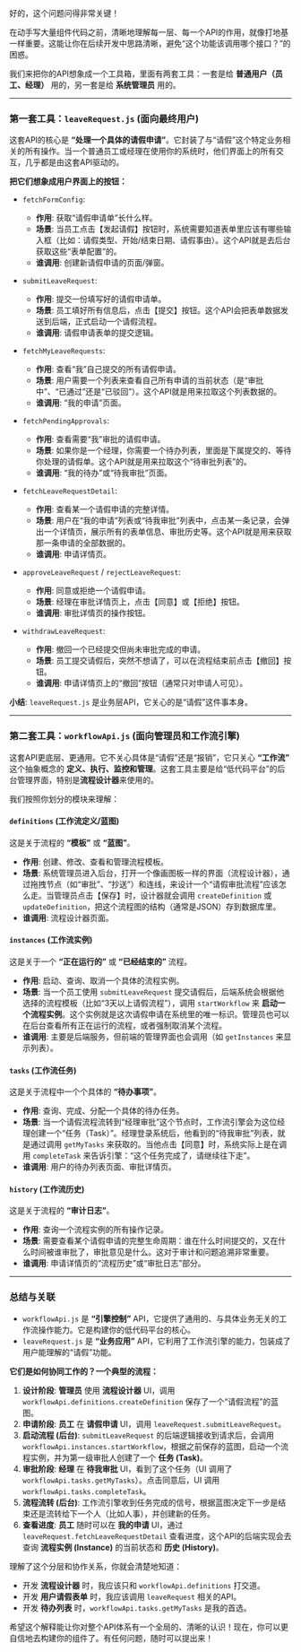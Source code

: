 好的，这个问题问得非常关键！

在动手写大量组件代码之前，清晰地理解每一层、每一个API的作用，就像打地基一样重要。这能让你在后续开发中思路清晰，避免“这个功能该调用哪个接口？”的困惑。

我们来把你的API想象成一个工具箱，里面有两套工具：一套是给 **普通用户（员工、经理）** 用的，另一套是给 **系统管理员** 用的。

---

### 第一套工具：`leaveRequest.js` (面向最终用户)

这套API的核心是 **“处理一个具体的请假申请”**。它封装了与“请假”这个特定业务相关的所有操作。当一个普通员工或经理在使用你的系统时，他们界面上的所有交互，几乎都是由这套API驱动的。

**把它们想象成用户界面上的按钮：**

*   `fetchFormConfig`:
    *   **作用**: 获取“请假申请单”长什么样。
    *   **场景**: 当员工点击【发起请假】按钮时，系统需要知道表单里应该有哪些输入框（比如：请假类型、开始/结束日期、请假事由）。这个API就是去后台获取这些“表单配置”的。
    *   **谁调用**: 创建新请假申请的页面/弹窗。

*   `submitLeaveRequest`:
    *   **作用**: 提交一份填写好的请假申请单。
    *   **场景**: 员工填好所有信息后，点击【提交】按钮。这个API会把表单数据发送到后端，正式启动一个请假流程。
    *   **谁调用**: 请假申请表单的提交逻辑。

*   `fetchMyLeaveRequests`:
    *   **作用**: 查看“我”自己提交的所有请假申请。
    *   **场景**: 用户需要一个列表来查看自己所有申请的当前状态（是“审批中”、“已通过”还是“已驳回”）。这个API就是用来拉取这个列表数据的。
    *   **谁调用**: “我的申请”页面。

*   `fetchPendingApprovals`:
    *   **作用**: 查看需要“我”审批的请假申请。
    *   **场景**: 如果你是一个经理，你需要一个待办列表，里面是下属提交的、等待你处理的请假单。这个API就是用来拉取这个“待审批列表”的。
    *   **谁调用**: “我的待办”或“待我审批”页面。

*   `fetchLeaveRequestDetail`:
    *   **作用**: 查看某一个请假申请的完整详情。
    *   **场景**: 用户在“我的申请”列表或“待我审批”列表中，点击某一条记录，会弹出一个详情页，展示所有的表单信息、审批历史等。这个API就是用来获取那一条申请的全部数据的。
    *   **谁调用**: 申请详情页。

*   `approveLeaveRequest` / `rejectLeaveRequest`:
    *   **作用**: 同意或拒绝一个请假申请。
    *   **场景**: 经理在审批详情页上，点击【同意】或【拒绝】按钮。
    *   **谁调用**: 审批详情页的操作按钮。

*   `withdrawLeaveRequest`:
    *   **作用**: 撤回一个已经提交但尚未审批完成的申请。
    *   **场景**: 员工提交请假后，突然不想请了，可以在流程结束前点击【撤回】按钮。
    *   **谁调用**: 申请详情页上的“撤回”按钮（通常只对申请人可见）。

**小结**: `leaveRequest.js` 是业务层API，它关心的是“请假”这件事本身。

---

### 第二套工具：`workflowApi.js` (面向管理员和工作流引擎)

这套API更底层、更通用。它不关心具体是“请假”还是“报销”，它只关心 **“工作流”** 这个抽象概念的 **定义、执行、监控和管理**。这套工具主要是给“低代码平台”的后台管理界面，特别是**流程设计器**来使用的。

我们按照你划分的模块来理解：

#### `definitions` (工作流定义/蓝图)
这是关于流程的 **“模板”** 或 **“蓝图”**。

*   **作用**: 创建、修改、查看和管理流程模板。
*   **场景**: 系统管理员进入后台，打开一个像画图板一样的界面（流程设计器），通过拖拽节点（如“审批”、“抄送”）和连线，来设计一个“请假审批流程”应该怎么走。当管理员点击【保存】时，设计器就会调用 `createDefinition` 或 `updateDefinition`，把这个流程图的结构（通常是JSON）存到数据库里。
*   **谁调用**: 流程设计器页面。

#### `instances` (工作流实例)
这是关于一个 **“正在运行的”** 或 **“已经结束的”** 流程。

*   **作用**: 启动、查询、取消一个具体的流程实例。
*   **场景**: 当一个员工使用 `submitLeaveRequest` 提交请假后，后端系统会根据他选择的流程模板（比如“3天以上请假流程”），调用 `startWorkflow` 来 **启动一个流程实例**。这个实例就是这次请假申请在系统里的唯一标识。管理员也可以在后台查看所有正在运行的流程，或者强制取消某个流程。
*   **谁调用**: 主要是后端服务，但前端的管理界面也会调用（如 `getInstances` 来显示列表）。

#### `tasks` (工作流任务)
这是关于流程中一个个具体的 **“待办事项”**。

*   **作用**: 查询、完成、分配一个具体的待办任务。
*   **场景**: 当一个请假流程流转到“经理审批”这个节点时，工作流引擎会为这位经理创建一个“任务（Task）”。经理登录系统后，他看到的“待我审批”列表，就是通过调用 `getMyTasks` 来获取的。当他点击【同意】时，系统实际上是在调用 `completeTask` 来告诉引擎：“这个任务完成了，请继续往下走”。
*   **谁调用**: 用户的待办列表页面、审批详情页。

#### `history` (工作流历史)
这是关于流程的 **“审计日志”**。

*   **作用**: 查询一个流程实例的所有操作记录。
*   **场景**: 需要查看某个请假申请的完整生命周期：谁在什么时间提交的，又在什么时间被谁审批了，审批意见是什么。这对于审计和问题追溯非常重要。
*   **谁调用**: 申请详情页的“流程历史”或“审批日志”部分。

---

### 总结与关联

*   `workflowApi.js` 是 **“引擎控制”** API，它提供了通用的、与具体业务无关的工作流操作能力。它是构建你的低代码平台的核心。
*   `leaveRequest.js` 是 **“业务应用”** API，它利用了工作流引擎的能力，包装成了用户能理解的“请假”功能。

**它们是如何协同工作的？一个典型的流程：**

1.  **设计阶段**: **管理员** 使用 **流程设计器** UI，调用 `workflowApi.definitions.createDefinition` 保存了一个“请假流程”的蓝图。
2.  **申请阶段**: **员工** 在 **请假申请** UI，调用 `leaveRequest.submitLeaveRequest`。
3.  **启动流程 (后台)**: `submitLeaveRequest` 的后端逻辑接收到请求后，会调用 `workflowApi.instances.startWorkflow`，根据之前保存的蓝图，启动一个流程实例，并为第一级审批人创建了一个 **任务 (Task)**。
4.  **审批阶段**: **经理** 在 **待我审批** UI，看到了这个任务（UI 调用了 `workflowApi.tasks.getMyTasks`）。点击同意后，UI 调用 `workflowApi.tasks.completeTask`。
5.  **流程流转 (后台)**: 工作流引擎收到任务完成的信号，根据蓝图决定下一步是结束还是流转给下一个人（比如人事），并创建新的任务。
6.  **查看进度**: **员工** 随时可以在 **我的申请** UI，通过 `leaveRequest.fetchLeaveRequestDetail` 查看进度，这个API的后端实现会去查询 **流程实例 (Instance)** 的当前状态和 **历史 (History)**。

理解了这个分层和协作关系，你就会清楚地知道：
*   开发 **流程设计器** 时，我应该只和 `workflowApi.definitions` 打交道。
*   开发 **用户请假表单** 时，我应该调用 `leaveRequest` 相关的API。
*   开发 **待办列表** 时，`workflowApi.tasks.getMyTasks` 是我的首选。

希望这个解释能让你对整个API体系有一个全局的、清晰的认识！现在，你可以更自信地去构建你的组件了。有任何问题，随时可以提出来！